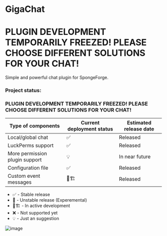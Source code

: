 # GigaChat

# PLUGIN DEVELOPMENT TEMPORARILY FREEZED! PLEASE CHOOSE DIFFERENT SOLUTIONS FOR YOUR CHAT!

Simple and powerful chat plugin for SpongeForge.

### Project status:
### PLUGIN DEVELOPMENT TEMPORARILY FREEZED! PLEASE CHOOSE DIFFERENT SOLUTIONS FOR YOUR CHAT!
| Type of components  | Current deployment status | Estimated release date  |
|---------------------|----------------------------|------------------------|
| Local/global chat   | ✅                        | Released               |
| LuckPerms support   | ✅                        | Released               |
| More permission plugin support     | 💡                         | In near future         |
| Configuration file   | ✅                     | Released           |
| Custom event messages     | 🚧🏗️                         | Released         |

- ✅ - Stable release
- 🧪 - Unstable release (Experemental)
- 🚧🏗️ - In active development
- ❌ - Not supported yet
- 💡 - Just an suggestion


![image](https://user-images.githubusercontent.com/61092992/148027055-e42b3d6c-0a4b-411f-ac13-a131fd1c6bd1.png)
